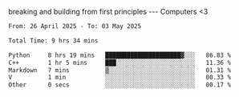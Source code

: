 breaking and building from first principles --- Computers <3

<!--START_SECTION:waka-->

```txt
From: 26 April 2025 - To: 03 May 2025

Total Time: 9 hrs 34 mins

Python     8 hrs 19 mins   █████████████████████▓░░░   86.83 %
C++        1 hr 5 mins     ███░░░░░░░░░░░░░░░░░░░░░░   11.36 %
Markdown   7 mins          ▒░░░░░░░░░░░░░░░░░░░░░░░░   01.31 %
V          1 min           ░░░░░░░░░░░░░░░░░░░░░░░░░   00.33 %
Other      0 secs          ░░░░░░░░░░░░░░░░░░░░░░░░░   00.17 %
```

<!--END_SECTION:waka-->

